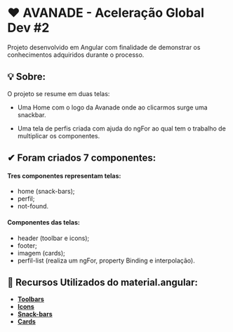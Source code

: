 # ❤ AVANADE - Aceleração Global Dev #2

Projeto desenvolvido em Angular com finalidade de demonstrar os conhecimentos adquiridos durante o processo.

## 💡 Sobre:

O projeto se resume em duas telas:

* Uma Home com o logo da Avanade onde ao clicarmos surge uma snackbar.

* Uma tela de perfis criada com ajuda do ngFor ao qual tem o trabalho de multiplicar os componentes.


## ✔ Foram criados 7 componentes:

#### Tres componentes representam telas:
* home (snack-bars);
* perfil;
* not-found.

#### Componentes das telas:
* header (toolbar e icons);
* footer;
* imagem (cards);
* perfil-list (realiza um ngFor, property Binding e interpolação).


## 🚀 Recursos Utilizados do material.angular:

* **[Toolbars](https://material.angular.io/components/toolbar/overview)**
* **[Icons](https://material.angular.io/components/icon/overview)**
* **[Snack-bars](https://material.angular.io/components/snack-bar/overview)**
* **[Cards](https://material.angular.io/components/card/overview)**
